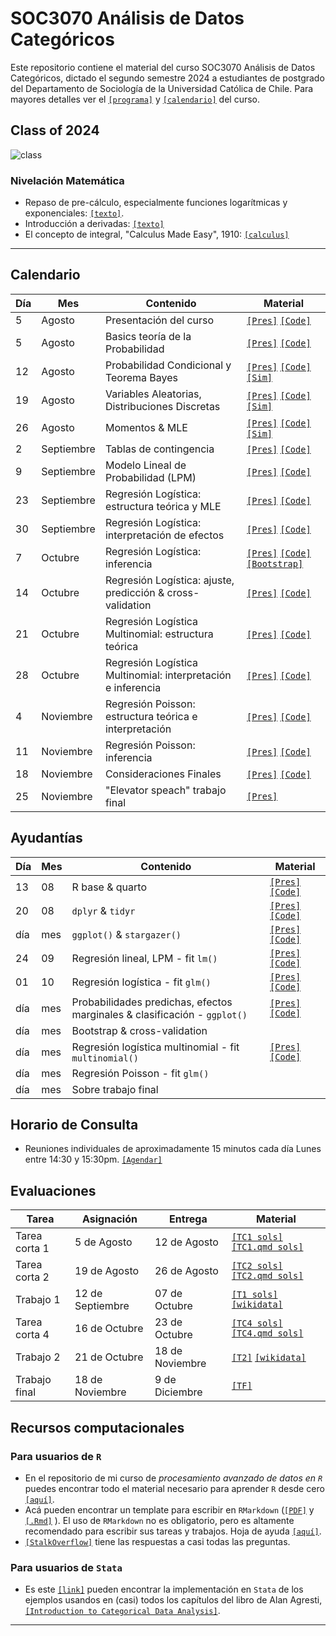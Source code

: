 # SOC3070 Análisis de Datos Categóricos

Este repositorio contiene el material del curso SOC3070 Análisis de Datos Categóricos, dictado el segundo semestre 2024 a estudiantes de postgrado del Departamento de Sociología de la Universidad Católica de Chile. Para mayores detalles ver el [`[programa]`](files/syllabus_soc3070.pdf) y [`[calendario]`](#Calendario) del curso.


## Class of 2024

![class](files/class_2024.jpeg)


### Nivelación Matemática

- Repaso de pre-cálculo, especialmente funciones logarítmicas y exponenciales: [`[texto]`](files/pre_calculo.pdf).
- Introducción a derivadas: [`[texto]`](https://www.mathsisfun.com/calculus/derivatives-introduction.html)
- El concepto de integral, "Calculus Made Easy", 1910: [`[calculus]`](files/calculus_easy.jpg)

---

## Calendario

| Día   | Mes        | Contenido                                                 | Material                                                                                                                     |
|-------|------------|-----------------------------------------------------------|------------------------------------------------------------------------------------------------------------------------------|
| 5     | Agosto     | Presentación del curso                                    | [`[Pres]`](https://mebucca.github.io/cda_soc3070/slides/class_0/class_0#1) [`[Code]`](slides/class_0/class_0.Rmd)  |
| 5     | Agosto     | Basics teoría de la Probabilidad                          | [`[Pres]`](https://mebucca.github.io/cda_soc3070/slides/class_1/class_1#1) [`[Code]`](slides/class_1/class_1.Rmd)  |
| 12    | Agosto     | Probabilidad Condicional y Teorema Bayes                  | [`[Pres]`](https://mebucca.github.io/cda_soc3070/slides/class_2/class_2#1) [`[Code]`](slides/class_2/class_2.Rmd)  [`[Sim]`](https://mebucca.github.io/cda_soc3070/slides/class_2/nb_2#1)         |
| 19    | Agosto     | Variables Aleatorias, Distribuciones Discretas            |   [`[Pres]`](https://mebucca.github.io/cda_soc3070/slides/class_3/class_3#1) [`[Code]`](slides/class_3/class_3.Rmd)  [`[Sim]`](https://mebucca.github.io/cda_soc3070/slides/class_3/nb_3#1)     |
| 26    | Agosto     | Momentos & MLE                  | [`[Pres]`](https://mebucca.github.io/cda_soc3070/slides/class_4/class_4#1) [`[Code]`](slides/class_4/class_4.Rmd)  [`[Sim]`](https://mebucca.github.io/cda_soc3070/slides/class_4/nb_4#1)              |
| 2     | Septiembre | Tablas de contingencia                                    | [`[Pres]`](https://mebucca.github.io/cda_soc3070/slides/class_5/class_5#1) [`[Code]`](slides/class_5/class_5.Rmd)        |
| 9     | Septiembre | Modelo Lineal de Probabilidad (LPM)                       | [`[Pres]`](https://mebucca.github.io/cda_soc3070/slides/class_6/class_6#1) [`[Code]`](slides/class_6/class_6.Rmd)        |
| 23    | Septiembre | Regresión Logística: estructura teórica y MLE             | [`[Pres]`](https://mebucca.github.io/cda_soc3070/slides/class_8/class_8#1) [`[Code]`](slides/class_8/class_8.Rmd)                                                                                                                               |
| 30    | Septiembre | Regresión Logística: interpretación de efectos            | [`[Pres]`](https://mebucca.github.io/cda_soc3070/slides/class_10/class_10#1) [`[Code]`](slides/class_10/class_10.Rmd)                                                                                                                             |
| 7     | Octubre    | Regresión Logística: inferencia                           | [`[Pres]`](https://mebucca.github.io/cda_soc3070/slides/class_11/class_11#1) [`[Code]`](slides/class_11/class_11.Rmd) [`[Bootstrap]`](https://mebucca.github.io/cda_soc3070/slides/class_11/nb_11#1)                                                                                                                          |
| 14    | Octubre    | Regresión Logística: ajuste, predicción & cross-validation| [`[Pres]`](https://mebucca.github.io/cda_soc3070/slides/class_12/class_12#1) [`[Code]`](slides/class_12/class_12.Rmd)                                                                                                                              |
| 21    | Octubre    | Regresión Logística Multinomial: estructura teórica       |[`[Pres]`](https://mebucca.github.io/cda_soc3070/slides/class_13/class_13#1) [`[Code]`](slides/class_13/class_13.Rmd)                                                                                                                                 |
| 28    | Octubre    | Regresión Logística Multinomial: interpretación e inferencia| [`[Pres]`](https://mebucca.github.io/cda_soc3070/slides/class_13/class_13_2p#1) [`[Code]`](slides/class_13/class_13_2p.Rmd)                                                                                                                             |
| 4     | Noviembre  | Regresión Poisson: estructura teórica e interpretación                | [`[Pres]`](https://mebucca.github.io/cda_soc3070/slides/class_15/class_15#1) [`[Code]`](slides/class_15/class_15.Rmd)                                                                                                                                |
| 11    | Noviembre  | Regresión Poisson: inferencia            | [`[Pres]`](https://mebucca.github.io/cda_soc3070/slides/class_16/class_16#1) [`[Code]`](slides/class_16/class_16.Rmd)                                                                                                                               |
| 18    | Noviembre  | Consideraciones Finales          | [`[Pres]`](https://mebucca.github.io/cda_soc3070/slides/class_18/class_18#1) [`[Code]`](slides/class_18/class_18.Rmd)                                                                                                                               |
| 25    | Noviembre  | "Elevator speach" trabajo final                                   | [`[Pres]`](https://mebucca.github.io/cda_soc3070/slides/class_18/elevator_speech#1)                                                                                                                               |

## Ayudantías

| Día | Mes | Contenido                                                       | Material                                                                                                                                                   |
|-----|-----|-----------------------------------------------------------------|------------------------------------------------------------------------------------------------------------------------------------------------------------|
| 13  | 08  | R base & quarto                                                 | [`[Pres]`](https://mebucca.github.io/cda_soc3070/ayudantia/01_prob/index) [`[Code]`](https://github.com/mebucca/cda_soc3070/blob/gh-pages/ayudantia/01_prob/index.qmd) |
| 20  | 08  | `dplyr` & `tidyr`                                               | [`[Pres]`](https://mebucca.github.io/cda_soc3070/ayudantia/02_tidyverse_tidyr/index) [`[Code]`](https://github.com/mebucca/cda_soc3070/blob/gh-pages/ayudantia/02_tidyverse_tidyr/index.qmd) |
| día | mes | `ggplot()` & `stargazer()`                                      | [`[Pres]`](https://mebucca.github.io/cda_soc3070/ayudantia/03_ggplot/index) [`[Code]`](https://github.com/mebucca/cda_soc3070/blob/gh-pages/ayudantia/03_ggplot/index.qmd)  |
| 24 | 09 | Regresión lineal, LPM - fit `lm()`                                | [`[Pres]`](https://mebucca.github.io/cda_soc3070/ayudantia/04_lpm/index) [`[Code]`](https://github.com/mebucca/cda_soc3070/blob/gh-pages/ayudantia/04_lpm/index.qmd) |
| 01 | 10 | Regresión logística - fit `glm()`                               | [`[Pres]`](https://mebucca.github.io/cda_soc3070/ayudantia/05_logistic_regression/index) [`[Code]`](https://github.com/mebucca/cda_soc3070/blob/gh-pages/ayudantia/05_logistic_regression/index.qmd) |
| día | mes | Probabilidades predichas, efectos marginales & clasificación - `ggplot()` | [`[Pres]`](https://mebucca.github.io/cda_soc3070/ayudantia/06_prob_predichas_efectos_marginales_clasificacion/index) [`[Code]`](https://github.com/mebucca/cda_soc3070/blob/gh-pages/ayudantia/06_prob_predichas_efectos_marginales_clasificacion/index.qmd) |
| día | mes | Bootstrap & cross-validation                                    |     |
| día | mes | Regresión logística multinomial - fit `multinomial()`           |  [`[Pres]`](https://mebucca.github.io/cda_soc3070/ayudantia/08_multinomial_regression/index) [`[Code]`](https://github.com/mebucca/cda_soc3070/blob/gh-pages/ayudantia/08_multinomial_regression/index.qmd)   |
| día | mes | Regresión Poisson - fit `glm()`                                 |                                                                                                                                                            |
| día | mes | Sobre trabajo final                                             |                                                                                                                                                            |


## Horario de Consulta

- Reuniones individuales de aproximadamente 15 minutos cada día Lunes entre 14:30 y 15:30pm. [`[Agendar]`](https://calendar.app.google/A9vxmbBz1LyDQPAK6)


## Evaluaciones


| Tarea           | Asignación       | Entrega         | Material                                                                                  |
|-----------------|------------------|-----------------|-------------------------------------------------------------------------------------------|
| Tarea corta 1   | 5 de Agosto      | 12 de Agosto    | [`[TC1 sols]`](https://mebucca.github.io/cda_soc3070/homework/tc_1_answers#1) [`[TC1.qmd sols]`](homework/tc_1_answers.qmd)  |
| Tarea corta 2   | 19 de Agosto     | 26 de Agosto    | [`[TC2 sols]`](https://mebucca.github.io/cda_soc3070/homework/tc_2_answers#1) [`[TC2.qmd sols]`](homework/tc_2_answers.qmd)  |
| Trabajo 1       | 12 de Septiembre  | 07 de Octubre |  [`[T1 sols]`](https://mebucca.github.io/cda_soc3070/homework/t_1_answers/t_1_answers#1) [`[wikidata]`](homework/t_1/wiki_chileans.csv)                                                                                    |
| Tarea corta 4   | 16 de Octubre    | 23 de Octubre   | [`[TC4 sols]`](https://mebucca.github.io/cda_soc3070/homework/tc_4_answers#1) [`[TC4.qmd sols]`](homework/tc_4_answers.qmd)                                                                                          |
| Trabajo 2       | 21 de Octubre    | 18 de Noviembre | [`[T2]`](https://mebucca.github.io/cda_soc3070/homework/t_2_answers/t_2_answers#1) [`[wikidata]`](homework/t_2/wiki_chileans.csv)                                                                                          |
| Trabajo final   | 18 de Noviembre  | 9 de Diciembre  | [`[TF]`](https://mebucca.github.io/cda_soc3070/homework/tf#1)                                                                                          |



## Recursos computacionales

### Para usuarios de `R`

  - En el repositorio de mi curso de *procesamiento avanzado de datos en `R`* puedes encontrar todo el material necesario para aprender `R` desde cero [`[aquí]`](https://mebucca.github.io/dar_soc4001/).
  - Acá pueden encontrar un template para escribir en `RMarkdown` ([`[PDF]`](files/template_rmarkdown.pdf) y [`[.Rmd]`](files/template_rmarkdown.Rmd) ). El uso de `RMarkdown` no es obligatorio, pero es altamente recomendado para escribir sus tareas y trabajos. Hoja de ayuda [`[aquí]`](https://rstudio-pubs-static.s3.amazonaws.com/330387_5a40ca72c3b14824acedceb7d34618d1.html).
  - [`[StalkOverflow]`](https://stackoverflow.com/) tiene las respuestas a casi todas las preguntas.
 

 ### Para usuarios de `Stata`

 - Es este [`[link]`](https://stats.idre.ucla.edu/other/examples/icda/) pueden encontrar la implementación en `Stata` de los ejemplos usandos en (casi) todos los capítulos del libro de Alan Agresti, [`[Introduction to Categorical Data Analysis]`](https://www.amazon.com/Introduction-Categorical-Data-Analysis/dp/0471226181). 

---

